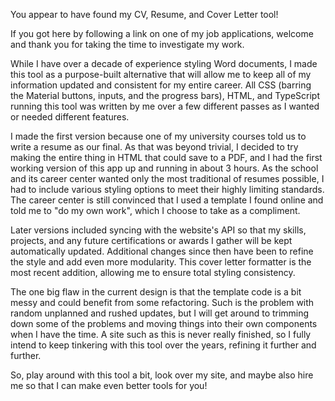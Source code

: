 You appear to have found my CV, Resume, and Cover Letter tool!

If you got here by following a link on one of my job applications, welcome and thank you for taking the time to investigate my work.

While I have over a decade of experience styling Word documents, I made this tool as a purpose-built alternative that will allow me to keep all of my information updated and consistent for my entire career. All CSS (barring the Material buttons, inputs, and the progress bars), HTML, and TypeScript running this tool was written by me over a few different passes as I wanted or needed different features.

I made the first version because one of my university courses told us to write a resume as our final. As that was beyond trivial, I decided to try making the entire thing in HTML that could save to a PDF, and I had the first working version of this app up and running in about 3 hours. As the school and its career center wanted only the most traditional of resumes possible, I had to include various styling options to meet their highly limiting standards. The career center is still convinced that I used a template I found online and told me to "do my own work", which I choose to take as a compliment.

Later versions included syncing with the website's API so that my skills, projects, and any future certifications or awards I gather will be kept automatically updated. Additional changes since then have been to refine the style and add even more modularity. This cover letter formatter is the most recent addition, allowing me to ensure total styling consistency.

The one big flaw in the current design is that the template code is a bit messy and could benefit from some refactoring. Such is the problem with random unplanned and rushed updates, but I will get around to trimming down some of the problems and moving things into their own components when I have the time. A site such as this is never really finished, so I fully intend to keep tinkering with this tool over the years, refining it further and further.

So, play around with this tool a bit, look over my site, and maybe also hire me so that I can make even better tools for you!

